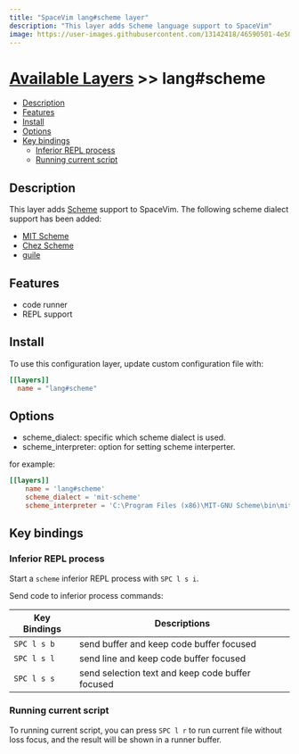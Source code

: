 ```yaml
---
title: "SpaceVim lang#scheme layer"
description: "This layer adds Scheme language support to SpaceVim"
image: https://user-images.githubusercontent.com/13142418/46590501-4e50b100-cae6-11e8-9366-6772d129a13b.png
---
```


# [Available Layers](../../) >> lang#scheme

<!-- vim-markdown-toc GFM -->

- [Description](#description)
- [Features](#features)
- [Install](#install)
- [Options](#options)
- [Key bindings](#key-bindings)
  - [Inferior REPL process](#inferior-repl-process)
  - [Running current script](#running-current-script)

<!-- vim-markdown-toc -->

## Description

This layer adds [Scheme](http://www.scheme-reports.org) support to SpaceVim.
The following scheme dialect support has been added:

- [MIT Scheme](https://www.gnu.org/software/mit-scheme/)
- [Chez Scheme](https://cisco.github.io/ChezScheme/)
- [guile](https://www.gnu.org/software/guile/)


## Features

- code runner
- REPL support

## Install

To use this configuration layer, update custom configuration file with:

```toml
[[layers]]
  name = "lang#scheme"
```

## Options

- scheme_dialect: specific which scheme dialect is used.
- scheme_interpreter: option for setting scheme interperter.

for example:

```toml
[[layers]]
    name = 'lang#scheme'
    scheme_dialect = 'mit-scheme'
    scheme_interpreter = 'C:\Program Files (x86)\MIT-GNU Scheme\bin\mit-scheme.exe'
```

## Key bindings

### Inferior REPL process

Start a `scheme` inferior REPL process with `SPC l s i`.

Send code to inferior process commands:

| Key Bindings | Descriptions                                     |
| ------------ | ------------------------------------------------ |
| `SPC l s b`  | send buffer and keep code buffer focused         |
| `SPC l s l`  | send line and keep code buffer focused           |
| `SPC l s s`  | send selection text and keep code buffer focused |


### Running current script

To running current script, you can press `SPC l r`
to run current file without loss focus,
and the result will be shown in a runner buffer.
